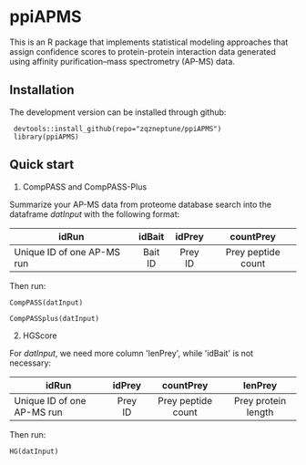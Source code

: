 # ppiAPMS
This is an R package that implements statistical modeling approaches that assign confidence scores to protein-protein interaction data generated using affinity purification–mass spectrometry (AP-MS) data.

## Installation

The development version can be installed through github:
```{r}
 devtools::install_github(repo="zqzneptune/ppiAPMS")
 library(ppiAPMS)
```
## Quick start

1. CompPASS and CompPASS-Plus

Summarize your AP-MS data from proteome database search into the dataframe *datInput* with the following format:

|idRun|idBait|idPrey|countPrey|
|-----|:----:|:----:|:-------:|
|Unique ID of one AP-MS run|Bait ID|Prey ID|Prey peptide count|

Then run:

```{r}
CompPASS(datInput)
```

```{r}
CompPASSplus(datInput)
```

2. HGScore

For *datInput*, we need more column 'lenPrey', while 'idBait' is not necessary:

|idRun|idPrey|countPrey|lenPrey|
|-----|:----:|:----:|:----:|
|Unique ID of one AP-MS run|Prey ID|Prey peptide count|Prey protein length|

Then run:

```{r}
HG(datInput)
```
